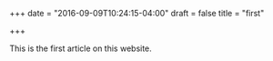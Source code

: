 +++
date = "2016-09-09T10:24:15-04:00"
draft = false
title = "first"

+++

This is the first article on this website.
